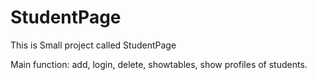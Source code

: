 # StudentPage

This is Small project called StudentPage

Main function: add, login, delete, showtables, show profiles of students.

